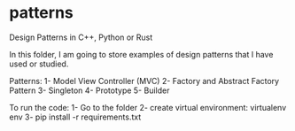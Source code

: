 # patterns
Design Patterns in C++, Python or Rust

In this folder, I am going to store examples of design patterns that I have used or studied.

Patterns:
1- Model View Controller (MVC)
2- Factory and Abstract Factory Pattern 
3- Singleton
4- Prototype
5- Builder

To run the code:
1- Go to the folder
2- create virtual environment: virtualenv env
3- pip install -r requirements.txt 